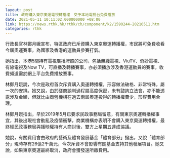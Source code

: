 ```yaml
---
layout: post
title: 政府購入東京奧運電視轉播權　交予本地電視台免費播放
date: 2021-05-11 10:11:02.000000000 +08:00
link: https://news.rthk.hk/rthk/ch/component/k2/1590244-20210511.htm
categories: rthk
---
```


行政長官林鄭月娥宣布，特區政府已斥資購入東京奧運轉播權，市民將可免費收看今屆奧運賽事，為國家及香港的運動員參賽打氣。

她指出，本港5間持有電視廣播牌照的公司，包括無綫電視、ViuTV、奇妙電視、有線電視及Now TV，可直播及轉播賽事，亦必須播放涉及香港運動員的賽事，收費頻道需於網上平台免費播放賽事。

林鄭月娥說，今次是政府首次斥資購入奧運轉播權，形容做法破格、非常特殊，屬一次的安排。她又說，由於磋商談判過程屬高度保密，未有諮詢立法會，亦不能透露涉及金額，但就比由商營機構在過去兩屆奧運投得的轉播權費少，形容費用合理。

林鄭月娥指出，早於2019年5月已要求民政事務局留意，有關東京奧運轉播權事宜，其後出現社會動亂及疫情衝擊，商業機構亦表明不會購入東京奧運轉播權，最終經民政事務局與播映權持有人商討後，雙方上星期五達成協議。

她說，有關費用會由政府的藝術及體育發展基金「體育部分」撥出，又說「體育部分」現時存有26億2千萬元，今次斥資不會影響有關基金支持其他發展項目。她又說，如果東京奧運最終取消，政府會獲發還所繳費用。
